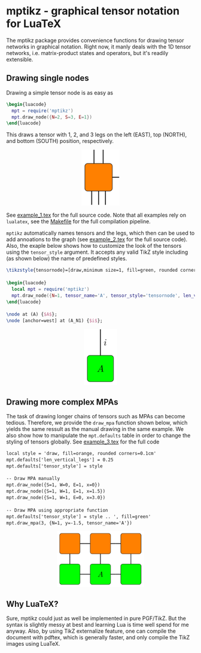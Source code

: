 mptikz - graphical tensor notation for LuaTeX
=============================================

The mptikz package provides convenience functions for drawing tensor networks in graphical notation.
Right now, it manly deals with the 1D tensor networks, i.e. matrix-product states and operators, but it's readily extensible.

## Drawing single nodes

Drawing a simple tensor node is as easy as

```latex
\begin{luacode}
  mpt = require('mptikz')
  mpt.draw_node({N=2, S=3, E=1})
\end{luacode}
```

This draws a tensor with 1, 2, and 3 legs on the left (EAST), top (NORTH), and bottom (SOUTH) position, respectively.

<p align='center'>
	<img height='150' src='img/example_1.svg'>
</p>

See [example_1.tex](example_1.tex) for the full source code.
Note that all examples rely on `lualatex`, see the [Makefile](Makefile) for the full compilation pipeline.

`mptikz` automatically names tensors and the legs, which then can be used to add annoations to the graph (see [example_2.tex](example_2.tex) for the full source code).
Also, the exaple below shows how to customize the look of the tensors using the `tensor_style` argument.
It accepts any valid TikZ style including (as shown below) the name of predefined styles.

```latex
\tikzstyle{tensornode}=[draw,minimum size=1, fill=green, rounded corners=0.1cm]

\begin{luacode}
  local mpt = require('mptikz')
  mpt.draw_node({N=1, tensor_name='A', tensor_style='tensornode', len_vertical_legs=1})
\end{luacode}

\node at (A) {$A$};
\node [anchor=west] at (A_N1) {$i$};
```

<p align='center'>
	<img height='150' src='img/example_2.svg'>
</p>


## Drawing more complex MPAs

The task of drawing longer chains of tensors such as MPAs can become tedious.
Therefore, we provide the `draw_mpa` function shown below, which yields the same ressult as the manual drawing in the same example.
We also show how to manipulate the `mpt.defaults` table in order to change the styling of tensors globally.
See [example_3.tex](example_3.tex) for the full code

```latex
local style = 'draw, fill=orange, rounded corners=0.1cm'
mpt.defaults['len_vertical_legs'] = 0.25
mpt.defaults['tensor_style'] = style

-- Draw MPA manually
mpt.draw_node({S=1, W=0, E=1, x=0})
mpt.draw_node({S=1, W=1, E=1, x=1.5})
mpt.draw_node({S=1, W=1, E=0, x=3.0})

-- Draw MPA using appropriate function
mpt.defaults['tensor_style'] = style .. ', fill=green'
mpt.draw_mpa(3, {N=1, y=-1.5, tensor_name='A'})
```

<p align='center'>
	<img height='150' src='img/example_3.svg'>
</p>

## Why LuaTeX?

Sure, mptikz could just as well be implemented in pure PGF/TikZ.
But the syntax is slightly messy at best and learning Lua is time well spend for me anyway.
Also, by using TikZ externalize feature, one can compile the document with pdftex, which is generally faster, and only compile the TikZ images using LuaTeX.

